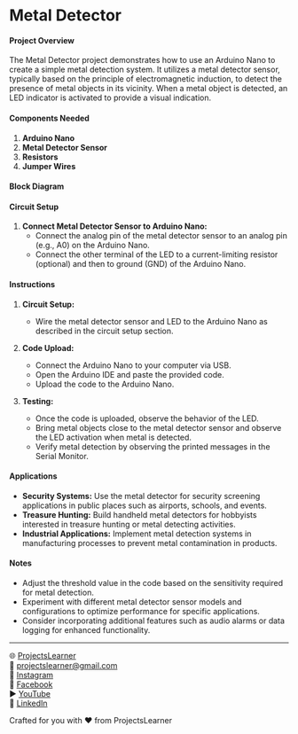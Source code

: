 # Metal Detector

#### Project Overview

The Metal Detector project demonstrates how to use an Arduino Nano to create a simple metal detection system. It utilizes a metal detector sensor, typically based on the principle of electromagnetic induction, to detect the presence of metal objects in its vicinity. When a metal object is detected, an LED indicator is activated to provide a visual indication.

#### Components Needed

1. **Arduino Nano**
2. **Metal Detector Sensor**
3. **Resistors**
4. **Jumper Wires**

#### Block Diagram


#### Circuit Setup

1. **Connect Metal Detector Sensor to Arduino Nano:**
   - Connect the analog pin of the metal detector sensor to an analog pin (e.g., A0) on the Arduino Nano.
   - Connect the other terminal of the LED to a current-limiting resistor (optional) and then to ground (GND) of the Arduino Nano.

#### Instructions

1. **Circuit Setup:**
   - Wire the metal detector sensor and LED to the Arduino Nano as described in the circuit setup section.

2. **Code Upload:**
   - Connect the Arduino Nano to your computer via USB.
   - Open the Arduino IDE and paste the provided code.
   - Upload the code to the Arduino Nano.

3. **Testing:**
   - Once the code is uploaded, observe the behavior of the LED.
   - Bring metal objects close to the metal detector sensor and observe the LED activation when metal is detected.
   - Verify metal detection by observing the printed messages in the Serial Monitor.

#### Applications

- **Security Systems:** Use the metal detector for security screening applications in public places such as airports, schools, and events.
- **Treasure Hunting:** Build handheld metal detectors for hobbyists interested in treasure hunting or metal detecting activities.
- **Industrial Applications:** Implement metal detection systems in manufacturing processes to prevent metal contamination in products.

#### Notes

- Adjust the threshold value in the code based on the sensitivity required for metal detection.
- Experiment with different metal detector sensor models and configurations to optimize performance for specific applications.
- Consider incorporating additional features such as audio alarms or data logging for enhanced functionality.

---

🌐 [ProjectsLearner](https://projectslearner.com/learn/arduino-nano-metal-detector)  
📧 [projectslearner@gmail.com](mailto:projectslearner@gmail.com)  
📸 [Instagram](https://www.instagram.com/projectslearner/)  
📘 [Facebook](https://www.facebook.com/projectslearner)  
▶️ [YouTube](https://www.youtube.com/@ProjectsLearner)  
📘 [LinkedIn](https://www.linkedin.com/in/projectslearner)  

Crafted for you with ❤️ from ProjectsLearner